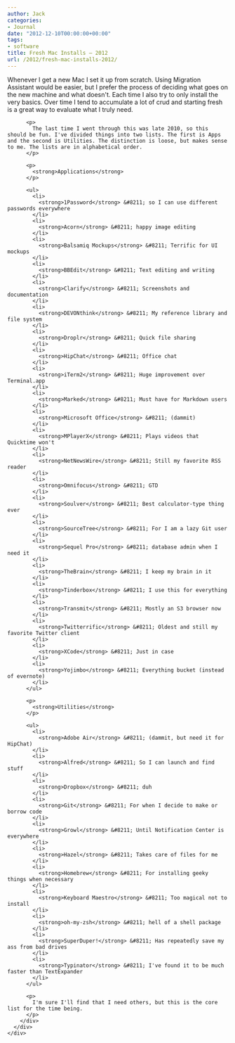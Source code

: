 ```yaml
---
author: Jack
categories:
- Journal
date: "2012-12-10T00:00:00+00:00"
tags:
- software
title: Fresh Mac Installs – 2012
url: /2012/fresh-mac-installs-2012/
---
```


<div>
  <div>
    <div>
    </div>
  </div>
  
  <div>
    <div>
      <div>
        <div>
          <p>
            Whenever I get a new Mac I set it up from scratch. Using Migration Assistant would be easier, but I prefer the process of deciding what goes on the new machine and what doesn't. Each time I also try to only install the very basics. Over time I tend to accumulate a lot of crud and starting fresh is a great way to evaluate what I truly need.
          </p>
          
          <p>
            The last time I went through this was late 2010, so this should be fun. I've divided things into two lists. The first is Apps and the second is Utilities. The distinction is loose, but makes sense to me. The lists are in alphabetical order.
          </p>
          
          <p>
            <strong>Applications</strong>
          </p>
          
          <ul>
            <li>
              <strong>1Password</strong> &#8211; so I can use different passwords everywhere
            </li>
            <li>
              <strong>Acorn</strong> &#8211; happy image editing
            </li>
            <li>
              <strong>Balsamiq Mockups</strong> &#8211; Terrific for UI mockups
            </li>
            <li>
              <strong>BBEdit</strong> &#8211; Text editing and writing
            </li>
            <li>
              <strong>Clarify</strong> &#8211; Screenshots and documentation
            </li>
            <li>
              <strong>DEVONthink</strong> &#8211; My reference library and file system
            </li>
            <li>
              <strong>Droplr</strong> &#8211; Quick file sharing
            </li>
            <li>
              <strong>HipChat</strong> &#8211; Office chat
            </li>
            <li>
              <strong>iTerm2</strong> &#8211; Huge improvement over Terminal.app
            </li>
            <li>
              <strong>Marked</strong> &#8211; Must have for Markdown users
            </li>
            <li>
              <strong>Microsoft Office</strong> &#8211; (dammit)
            </li>
            <li>
              <strong>MPlayerX</strong> &#8211; Plays videos that Quicktime won't
            </li>
            <li>
              <strong>NetNewsWire</strong> &#8211; Still my favorite RSS reader
            </li>
            <li>
              <strong>Omnifocus</strong> &#8211; GTD
            </li>
            <li>
              <strong>Soulver</strong> &#8211; Best calculator-type thing ever
            </li>
            <li>
              <strong>SourceTree</strong> &#8211; For I am a lazy Git user
            </li>
            <li>
              <strong>Sequel Pro</strong> &#8211; database admin when I need it
            </li>
            <li>
              <strong>TheBrain</strong> &#8211; I keep my brain in it
            </li>
            <li>
              <strong>Tinderbox</strong> &#8211; I use this for everything
            </li>
            <li>
              <strong>Transmit</strong> &#8211; Mostly an S3 browser now
            </li>
            <li>
              <strong>Twitterrific</strong> &#8211; Oldest and still my favorite Twitter client
            </li>
            <li>
              <strong>XCode</strong> &#8211; Just in case
            </li>
            <li>
              <strong>Yojimbo</strong> &#8211; Everything bucket (instead of evernote)
            </li>
          </ul>
          
          <p>
            <strong>Utilities</strong>
          </p>
          
          <ul>
            <li>
              <strong>Adobe Air</strong> &#8211; (dammit, but need it for HipChat)
            </li>
            <li>
              <strong>Alfred</strong> &#8211; So I can launch and find stuff
            </li>
            <li>
              <strong>Dropbox</strong> &#8211; duh
            </li>
            <li>
              <strong>Git</strong> &#8211; For when I decide to make or borrow code
            </li>
            <li>
              <strong>Growl</strong> &#8211; Until Notification Center is everywhere
            </li>
            <li>
              <strong>Hazel</strong> &#8211; Takes care of files for me
            </li>
            <li>
              <strong>Homebrew</strong> &#8211; For installing geeky things when necessary
            </li>
            <li>
              <strong>Keyboard Maestro</strong> &#8211; Too magical not to install
            </li>
            <li>
              <strong>oh-my-zsh</strong> &#8211; hell of a shell package
            </li>
            <li>
              <strong>SuperDuper!</strong> &#8211; Has repeatedly save my ass from bad drives
            </li>
            <li>
              <strong>Typinator</strong> &#8211; I've found it to be much faster than TextExpander
            </li>
          </ul>
          
          <p>
            I'm sure I'll find that I need others, but this is the core list for the time being.
          </p>
        </div>
      </div>
    </div>
  </div>
</div>